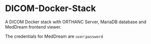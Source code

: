 # DICOM-Docker-Stack
A DICOM Docker stack with ORTHANC Server, MariaDB database and MedDream frontend viewer.

The credentials for MedDream are `user`:`password`
